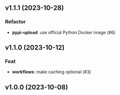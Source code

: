 ## v1.1.1 (2023-10-28)

### Refactor

- **pypi-upload**: use official Python Docker image (#6)

## v1.1.0 (2023-10-12)

### Feat

- **workflows**: make caching optional (#3)

## v1.0.0 (2023-10-08)
